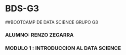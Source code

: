 # BDS-G3
##BOOTCAMP DE DATA SCIENCE GRUPO G3
### ALUMNO: RENZO ZEGARRA
### MODULO 1 : INTRODUCCION AL DATA SCIENCE